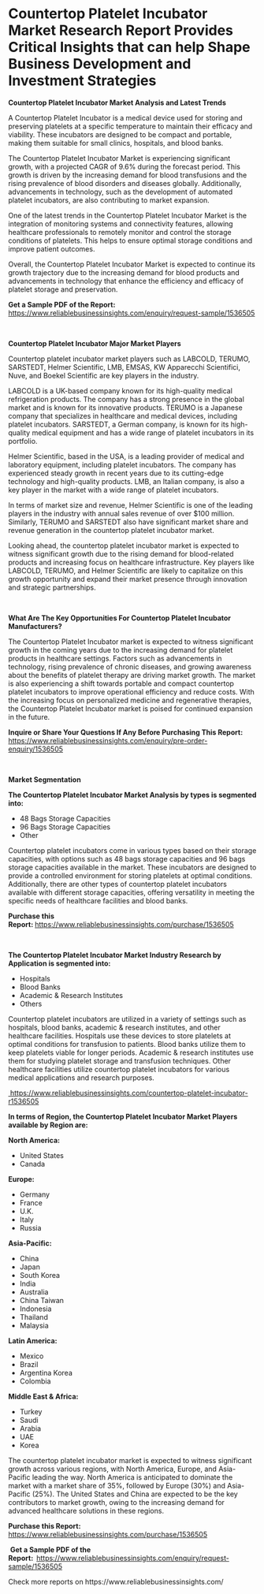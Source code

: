 <p><h1>Countertop Platelet Incubator Market Research Report Provides Critical Insights that can help Shape Business Development and Investment Strategies</h1></p><p><strong>Countertop Platelet Incubator Market Analysis and Latest Trends</strong></p>
<p><p>A Countertop Platelet Incubator is a medical device used for storing and preserving platelets at a specific temperature to maintain their efficacy and viability. These incubators are designed to be compact and portable, making them suitable for small clinics, hospitals, and blood banks.</p><p>The Countertop Platelet Incubator Market is experiencing significant growth, with a projected CAGR of 9.6% during the forecast period. This growth is driven by the increasing demand for blood transfusions and the rising prevalence of blood disorders and diseases globally. Additionally, advancements in technology, such as the development of automated platelet incubators, are also contributing to market expansion.</p><p>One of the latest trends in the Countertop Platelet Incubator Market is the integration of monitoring systems and connectivity features, allowing healthcare professionals to remotely monitor and control the storage conditions of platelets. This helps to ensure optimal storage conditions and improve patient outcomes.</p><p>Overall, the Countertop Platelet Incubator Market is expected to continue its growth trajectory due to the increasing demand for blood products and advancements in technology that enhance the efficiency and efficacy of platelet storage and preservation.</p></p>
<p><strong>Get a Sample PDF of the Report:&nbsp;</strong> <a href="https://www.reliablebusinessinsights.com/enquiry/request-sample/1536505">https://www.reliablebusinessinsights.com/enquiry/request-sample/1536505</a></p>
<p>&nbsp;</p>
<p><strong>Countertop Platelet Incubator Major Market Players</strong></p>
<p><p>Countertop platelet incubator market players such as LABCOLD, TERUMO, SARSTEDT, Helmer Scientific, LMB, EMSAS, KW Apparecchi Scientifici, Nuve, and Boekel Scientific are key players in the industry.</p><p>LABCOLD is a UK-based company known for its high-quality medical refrigeration products. The company has a strong presence in the global market and is known for its innovative products. TERUMO is a Japanese company that specializes in healthcare and medical devices, including platelet incubators. SARSTEDT, a German company, is known for its high-quality medical equipment and has a wide range of platelet incubators in its portfolio.</p><p>Helmer Scientific, based in the USA, is a leading provider of medical and laboratory equipment, including platelet incubators. The company has experienced steady growth in recent years due to its cutting-edge technology and high-quality products. LMB, an Italian company, is also a key player in the market with a wide range of platelet incubators.</p><p>In terms of market size and revenue, Helmer Scientific is one of the leading players in the industry with annual sales revenue of over $100 million. Similarly, TERUMO and SARSTEDT also have significant market share and revenue generation in the countertop platelet incubator market.</p><p>Looking ahead, the countertop platelet incubator market is expected to witness significant growth due to the rising demand for blood-related products and increasing focus on healthcare infrastructure. Key players like LABCOLD, TERUMO, and Helmer Scientific are likely to capitalize on this growth opportunity and expand their market presence through innovation and strategic partnerships.</p></p>
<p>&nbsp;</p>
<p><strong>What Are The Key Opportunities For Countertop Platelet Incubator Manufacturers?</strong></p>
<p><p>The Countertop Platelet Incubator market is expected to witness significant growth in the coming years due to the increasing demand for platelet products in healthcare settings. Factors such as advancements in technology, rising prevalence of chronic diseases, and growing awareness about the benefits of platelet therapy are driving market growth. The market is also experiencing a shift towards portable and compact countertop platelet incubators to improve operational efficiency and reduce costs. With the increasing focus on personalized medicine and regenerative therapies, the Countertop Platelet Incubator market is poised for continued expansion in the future.</p></p>
<p><strong>Inquire or Share Your Questions If Any Before Purchasing This Report:</strong> <a href="https://www.reliablebusinessinsights.com/enquiry/pre-order-enquiry/1536505">https://www.reliablebusinessinsights.com/enquiry/pre-order-enquiry/1536505</a></p>
<p>&nbsp;</p>
<p><strong>Market Segmentation</strong></p>
<p><strong>The Countertop Platelet Incubator Market Analysis by types is segmented into:</strong></p>
<p><ul><li>48 Bags Storage Capacities</li><li>96 Bags Storage Capacities</li><li>Other</li></ul></p>
<p><p>Countertop platelet incubators come in various types based on their storage capacities, with options such as 48 bags storage capacities and 96 bags storage capacities available in the market. These incubators are designed to provide a controlled environment for storing platelets at optimal conditions. Additionally, there are other types of countertop platelet incubators available with different storage capacities, offering versatility in meeting the specific needs of healthcare facilities and blood banks.</p></p>
<p><strong>Purchase this Report:&nbsp;</strong><a href="https://www.reliablebusinessinsights.com/purchase/1536505">https://www.reliablebusinessinsights.com/purchase/1536505</a></p>
<p>&nbsp;</p>
<p><strong>The Countertop Platelet Incubator Market Industry Research by Application is segmented into:</strong></p>
<p><ul><li>Hospitals</li><li>Blood Banks</li><li>Academic & Research Institutes</li><li>Others</li></ul></p>
<p><p>Countertop platelet incubators are utilized in a variety of settings such as hospitals, blood banks, academic & research institutes, and other healthcare facilities. Hospitals use these devices to store platelets at optimal conditions for transfusion to patients. Blood banks utilize them to keep platelets viable for longer periods. Academic & research institutes use them for studying platelet storage and transfusion techniques. Other healthcare facilities utilize countertop platelet incubators for various medical applications and research purposes.</p></p>
<p><a href="https://www.reliablebusinessinsights.com/countertop-platelet-incubator-r1536505">&nbsp;https://www.reliablebusinessinsights.com/countertop-platelet-incubator-r1536505</a></p>
<p><strong>In terms of Region, the Countertop Platelet Incubator Market Players available by Region are:</strong></p>
<p>
    <p> <strong> North America: </strong>
        <ul>
            <li>United States</li>
            <li>Canada</li>
        </ul>
        </p> 
    <p> <strong> Europe: </strong>
        <ul>
            <li>Germany</li>
            <li>France</li>
            <li>U.K.</li>
            <li>Italy</li>
            <li>Russia</li>
        </ul>
        </p> 
    <p> <strong> Asia-Pacific: </strong>
        <ul>
            <li>China</li>
            <li>Japan</li>
            <li>South Korea</li>
            <li>India</li>
            <li>Australia</li>
            <li>China Taiwan</li>
            <li>Indonesia</li>
            <li>Thailand</li>
            <li>Malaysia</li>
        </ul>
        </p> 
    <p> <strong> Latin America: </strong>
        <ul>
            <li>Mexico</li>
            <li>Brazil</li>
            <li>Argentina Korea</li>
            <li>Colombia</li>
        </ul>
        </p> 
    <p> <strong> Middle East & Africa: </strong>
        <ul>
            <li>Turkey</li>
            <li>Saudi</li>
            <li>Arabia</li>
            <li>UAE</li>
            <li>Korea</li>
        </ul>
    </p>
    </p>
<p><p>The countertop platelet incubator market is expected to witness significant growth across various regions, with North America, Europe, and Asia-Pacific leading the way. North America is anticipated to dominate the market with a market share of 35%, followed by Europe (30%) and Asia-Pacific (25%). The United States and China are expected to be the key contributors to market growth, owing to the increasing demand for advanced healthcare solutions in these regions.</p></p>
<p><strong>Purchase this Report: </strong><a href="https://www.reliablebusinessinsights.com/purchase/1536505">https://www.reliablebusinessinsights.com/purchase/1536505</a></p>
<p>&nbsp;<strong>Get a Sample PDF of the Report:&nbsp;&nbsp;</strong><a href="https://www.reliablebusinessinsights.com/enquiry/request-sample/1536505">https://www.reliablebusinessinsights.com/enquiry/request-sample/1536505</a></p>
<p><strong></strong></p>
<p>Check more reports on https://www.reliablebusinessinsights.com/</p>